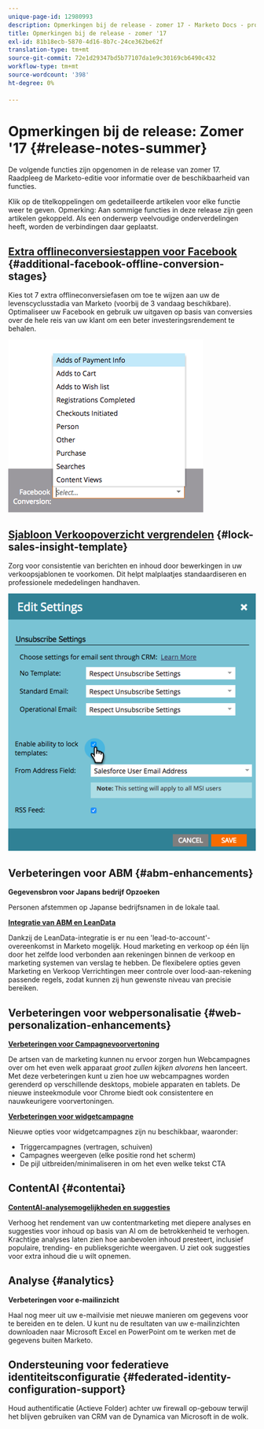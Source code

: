 ```yaml
---
unique-page-id: 12980993
description: Opmerkingen bij de release - zomer 17 - Marketo Docs - productdocumentatie
title: Opmerkingen bij de release - zomer '17
exl-id: 81b18ecb-5870-4d16-8b7c-24ce362be62f
translation-type: tm+mt
source-git-commit: 72e1d29347bd5b77107da1e9c30169cb6490c432
workflow-type: tm+mt
source-wordcount: '398'
ht-degree: 0%

---
```


# Opmerkingen bij de release: Zomer &#39;17 {#release-notes-summer}

De volgende functies zijn opgenomen in de release van zomer 17. Raadpleeg de Marketo-editie voor informatie over de beschikbaarheid van functies.

Klik op de titelkoppelingen om gedetailleerde artikelen voor elke functie weer te geven. Opmerking: Aan sommige functies in deze release zijn geen artikelen gekoppeld. Als een onderwerp veelvoudige onderverdelingen heeft, worden de verbindingen daar geplaatst.

## [Extra offlineconversiestappen voor Facebook](/help/marketo/product-docs/demand-generation/facebook/set-up-facebook-offline-conversions.md) {#additional-facebook-offline-conversion-stages}

Kies tot 7 extra offlineconversiefasen om toe te wijzen aan uw de levenscyclusstadia van Marketo (voorbij de 3 vandaag beschikbare). Optimaliseer uw Facebook en gebruik uw uitgaven op basis van conversies over de hele reis van uw klant om een beter investeringsrendement te behalen.

![](assets/image2017-8-24-15-3a23-3a31.png)

## [Sjabloon Verkoopoverzicht vergrendelen](/help/marketo/product-docs/marketo-sales-insight/msi-for-salesforce/features/actions-in-the-msi-panel/send-marketo-email/lock-sales-template.md) {#lock-sales-insight-template}

Zorg voor consistentie van berichten en inhoud door bewerkingen in uw verkoopsjablonen te voorkomen. Dit helpt malplaatjes standaardiseren en professionele mededelingen handhaven.

![](assets/image2017-10-9-10-3a1-3a56.png)

## Verbeteringen voor ABM {#abm-enhancements}

**Gegevensbron voor Japans bedrijf Opzoeken**

Personen afstemmen op Japanse bedrijfsnamen in de lokale taal.

**[Integratie van ABM en LeanData](https://docs.marketo.com/x/pKmt)**

Dankzij de LeanData-integratie is er nu een &#39;lead-to-account&#39;-overeenkomst in Marketo mogelijk. Houd marketing en verkoop op één lijn door het zelfde lood verbonden aan rekeningen binnen de verkoop en marketing systemen van verslag te hebben. De flexibelere opties geven Marketing en Verkoop Verrichtingen meer controle over lood-aan-rekening passende regels, zodat kunnen zij hun gewenste niveau van precisie bereiken.

## Verbeteringen voor webpersonalisatie {#web-personalization-enhancements}

**[Verbeteringen voor Campagnevoorvertoning](/help/marketo/product-docs/web-personalization/working-with-web-campaigns/preview-and-test-a-web-campaign.md)**

De artsen van de marketing kunnen nu ervoor zorgen hun Webcampagnes over om het even welk apparaat *groot zullen kijken alvorens* hen lanceert. Met deze verbeteringen kunt u zien hoe uw webcampagnes worden gerenderd op verschillende desktops, mobiele apparaten en tablets. De nieuwe insteekmodule voor Chrome biedt ook consistentere en nauwkeurigere voorvertoningen.

**[Verbeteringen voor widgetcampagne](/help/marketo/product-docs/web-personalization/working-with-web-campaigns/create-a-new-widget-web-campaign.md)**

Nieuwe opties voor widgetcampagnes zijn nu beschikbaar, waaronder:

* Triggercampagnes (vertragen, schuiven)
* Campagnes weergeven (elke positie rond het scherm)
* De pijl uitbreiden/minimaliseren in om het even welke tekst CTA

## ContentAI {#contentai}

**[ContentAI-analysemogelijkheden en suggesties](/help/marketo/product-docs/predictive-content/predictive-content-analytics-overview.md)**

Verhoog het rendement van uw contentmarketing met diepere analyses en suggesties voor inhoud op basis van AI om de betrokkenheid te verhogen. Krachtige analyses laten zien hoe aanbevolen inhoud presteert, inclusief populaire, trending- en publieksgerichte weergaven. U ziet ook suggesties voor extra inhoud die u wilt opnemen.

## Analyse {#analytics}

**Verbeteringen voor e-mailinzicht**

Haal nog meer uit uw e-mailvisie met nieuwe manieren om gegevens voor te bereiden en te delen. U kunt nu de resultaten van uw e-mailinzichten downloaden naar Microsoft Excel en PowerPoint om te werken met de gegevens buiten Marketo.

## Ondersteuning voor federatieve identiteitsconfiguratie {#federated-identity-configuration-support}

Houd authentificatie (Actieve Folder) achter uw firewall op-gebouw terwijl het blijven gebruiken van CRM van de Dynamica van Microsoft in de wolk.
